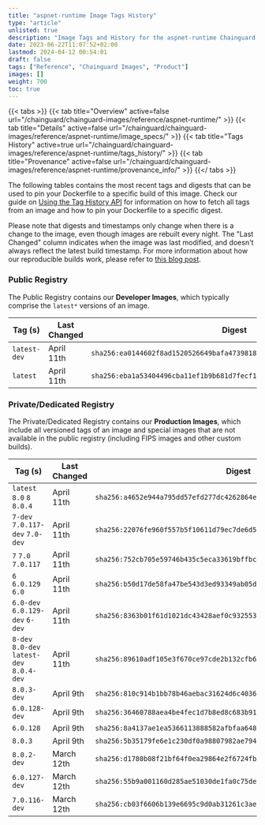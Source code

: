 ```yaml
---
title: "aspnet-runtime Image Tags History"
type: "article"
unlisted: true
description: "Image Tags and History for the aspnet-runtime Chainguard Image"
date: 2023-06-22T11:07:52+02:00
lastmod: 2024-04-12 00:54:01
draft: false
tags: ["Reference", "Chainguard Images", "Product"]
images: []
weight: 700
toc: true
---
```


{{< tabs >}}
{{< tab title="Overview" active=false url="/chainguard/chainguard-images/reference/aspnet-runtime/" >}}
{{< tab title="Details" active=false url="/chainguard/chainguard-images/reference/aspnet-runtime/image_specs/" >}}
{{< tab title="Tags History" active=true url="/chainguard/chainguard-images/reference/aspnet-runtime/tags_history/" >}}
{{< tab title="Provenance" active=false url="/chainguard/chainguard-images/reference/aspnet-runtime/provenance_info/" >}}
{{</ tabs >}}

The following tables contains the most recent tags and digests that can be used to pin your Dockerfile to a specific build of this image. Check our guide on [Using the Tag History API](/chainguard/chainguard-images/using-the-tag-history-api/) for information on how to fetch all tags from an image and how to pin your Dockerfile to a specific digest.

Please note that digests and timestamps only change when there is a change to the image, even though images are rebuilt every night. The "Last Changed" column indicates when the image was last modified, and doesn't always reflect the latest build timestamp. For more information about how our reproducible builds work, please refer to [this blog post](https://www.chainguard.dev/unchained/reproducing-chainguards-reproducible-image-builds).

### Public Registry
The Public Registry contains our **Developer Images**, which typically comprise the `latest*` versions of an image.

| Tag (s)       | Last Changed | Digest                                                                    |
|---------------|--------------|---------------------------------------------------------------------------|
|  `latest-dev` | April 11th   | `sha256:ea0144602f8ad1520526649bafa473981835ea27ad3ce7a05e570fc057c45894` |
|  `latest`     | April 11th   | `sha256:eba1a53404496cba11ef1b9b681d7fecf1a5d04f80ab127c1aa9219a3a40121f` |


### Private/Dedicated Registry
The Private/Dedicated Registry contains our **Production Images**, which include all versioned tags of an image and special images that are not available in the public registry (including FIPS images and other custom builds).

| Tag (s)                                     | Last Changed | Digest                                                                    |
|---------------------------------------------|--------------|---------------------------------------------------------------------------|
|  `latest` `8.0` `8` `8.0.4`                 | April 11th   | `sha256:a4652e944a795dd57efd277dc4262864eddd50538bcf15df2ab275ec8c07bf86` |
|  `7-dev` `7.0.117-dev` `7.0-dev`            | April 11th   | `sha256:22076fe960f557b5f10611d79ec7de6d51be75cf4d03093191a70d151b127722` |
|  `7` `7.0` `7.0.117`                        | April 11th   | `sha256:752cb705e59746b435c5eca33619bffbc2c15e495424eb482e80931cfebe9cb3` |
|  `6` `6.0.129` `6.0`                        | April 11th   | `sha256:b50d17de58fa47be543d3ed93349ab05ddd37d829359b0574f98417c65600645` |
|  `6.0-dev` `6.0.129-dev` `6-dev`            | April 11th   | `sha256:8363b01f61d1021dc43428aef0c9325534058182da43a70fc19f51629e156a48` |
|  `8-dev` `8.0-dev` `latest-dev` `8.0.4-dev` | April 11th   | `sha256:89610adf105e3f670ce97cde2b132cfb6a8a4d3282a40d86e71ac949d3453853` |
|  `8.0.3-dev`                                | April 9th    | `sha256:810c914b1bb78b46aebac31624d6c403653f95c9a175c7068acbe0f320263947` |
|  `6.0.128-dev`                              | April 9th    | `sha256:36460788aea4be4fec1d7b8ed8c683b91663340a3f2f4a0afddb4e17803cc08e` |
|  `6.0.128`                                  | April 9th    | `sha256:8a4137ae1ea5366113888582afbfaa6483be863cfa8b8982912517b59c9a6fc9` |
|  `8.0.3`                                    | April 9th    | `sha256:5b35179fe6e1c230df0a98807982ae794ceeb3eec483725ac0d1b96120f03942` |
|  `8.0.2-dev`                                | March 12th   | `sha256:d1780b08f21bf64f0ea29864e2f6724fb8aaafe09263d4d726d2e2eca2b2b7fe` |
|  `6.0.127-dev`                              | March 12th   | `sha256:55b9a001160d285ae51030de1fa0c75de286fda9d6067b5705ba45f3232f91bf` |
|  `7.0.116-dev`                              | March 12th   | `sha256:cb03f6606b139e6695c9d0ab31261c3aef42fa0ee73ab3640328aed93ac19f88` |


